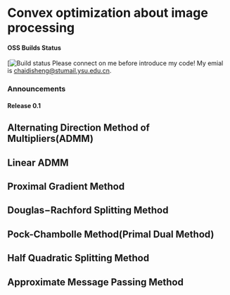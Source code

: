 # Convex optimization about image processing  
#### OSS Builds Status
[![Build status](https://github.com/chaidisheng/Convex_Optimization)
Please connect on me before introduce my code!
My emial is chaidisheng@stumail.ysu.edu.cn.
### Announcements
#### Release 0.1

## Alternating Direction Method of Multipliers(ADMM)

## Linear ADMM

## Proximal Gradient Method

## Douglas−Rachford Splitting Method

## Pock-Chambolle Method(Primal Dual Method)

## Half Quadratic Splitting Method 

## Approximate Message Passing Method


